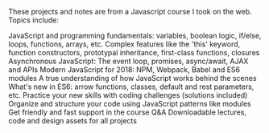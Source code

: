 These projects and notes are from a Javascript course I took on the web. Topics include:

JavaScript and programming fundamentals: variables, boolean logic, if/else, loops, functions, arrays, etc.
Complex features like the 'this' keyword, function constructors, prototypal inheritance, first-class functions, closures
Asynchronous JavaScript: The event loop, promises, async/await, AJAX and APIs
Modern JavaScript for 2018: NPM, Webpack, Babel and ES6 modules
A true understanding of how JavaScript works behind the scenes
What's new in ES6: arrow functions, classes, default and rest parameters, etc.
Practice your new skills with coding challenges (solutions included)
Organize and structure your code using JavaScript patterns like modules
Get friendly and fast support in the course Q&A
Downloadable lectures, code and design assets for all projects
